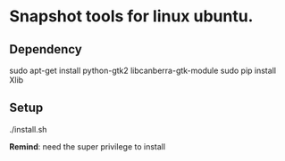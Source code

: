 # Snapshot tools for linux ubuntu.

## Dependency

sudo apt-get install python-gtk2 libcanberra-gtk-module
sudo pip install Xlib

## Setup
  ./install.sh


**Remind**: need the super privilege to install
